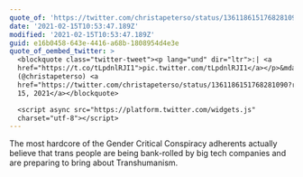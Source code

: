 ```yaml
---
quote_of: 'https://twitter.com/christapeterso/status/1361186151768281090'
date: '2021-02-15T10:53:47.189Z'
modified: '2021-02-15T10:53:47.189Z'
guid: e16b0458-643e-4416-a68b-1808954d4e3e
quote_of_oembed_twitter: >
  <blockquote class="twitter-tweet"><p lang="und" dir="ltr">:| <a
  href="https://t.co/tLpdnlRJI1">pic.twitter.com/tLpdnlRJI1</a></p>&mdash; bean
  (@christapeterso) <a
  href="https://twitter.com/christapeterso/status/1361186151768281090?ref_src=twsrc%5Etfw">February
  15, 2021</a></blockquote>

  <script async src="https://platform.twitter.com/widgets.js"
  charset="utf-8"></script>
---
```

The most hardcore of the Gender Critical Conspiracy adherents actually believe that trans people are being bank-rolled by big tech companies and are preparing to bring about Transhumanism.
